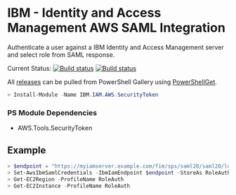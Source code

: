 # IBM - Identity and Access Management AWS SAML Integration
Authenticate a user against a IBM Identity and Access Management server and select role from SAML response.

Current Status: [![Build status](https://ci.appveyor.com/api/projects/status/r64vo2ba6eylaqlu?svg=true)](https://ci.appveyor.com/project/SimplerSoftware/ibm-iam-aws) [![Build status](https://ci.appveyor.com/api/projects/status/r64vo2ba6eylaqlu/branch/master?svg=true&passingText=master%3A%20passing&pendingText=master%3A%20pending&failingText=master%3A%20failed)](https://ci.appveyor.com/project/SimplerSoftware/ibm-iam-aws/branch/master)

All [releases](https://www.powershellgallery.com/packages/IBM.IAM.AWS.SecurityToken/) can be pulled from PowerShell Gallery using [PowerShellGet](https://www.powershellgallery.com/).
```PowerShell
> Install-Module -Name IBM.IAM.AWS.SecurityToken 
```

### PS Module Dependencies
* AWS.Tools.SecurityToken

## Example
```PowerShell
> $endpoint = "https://myiamserver.example.com/fim/sps/saml20/saml20/logininitial?RequestBinding=HTTPPost&PartnerId=urn:amazon:webservices&NameIdFormat=Email&AllowCreate=false"
> Set-AwsIbmSamlCredentials -IbmIamEndpoint $endpoint -StoreAs RoleAuth
> Get-EC2Region -ProfileName RoleAuth
> Get-EC2Instance -ProfileName RoleAuth
```

